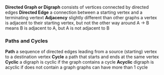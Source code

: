 **Directed Graph or Digraph**
	consists of vertices connected by directed edges 
**Directed Edge**
	a connection between a starting vertex and a terminating vertext 
**Adjacency**
	slightly different than other graphs
	a vertex is adjacent to their starting vertex, but not the other way around
	A -> B means B is adjacent to A, but A is not adjacent to B

### Paths and Cycles
**Path**
	a sequence of directed edges leading from a source (starting) vertex to a destination vertex 
**Cycle**
	a path that starts and ends at the same vertex 
	**Cyclic**
		a digraph is cyclic if the graph contains a cycle
	**Acyclic**
		digraph is acyclic if does not contain a graph 
	graphs can have more than 1 cycle

